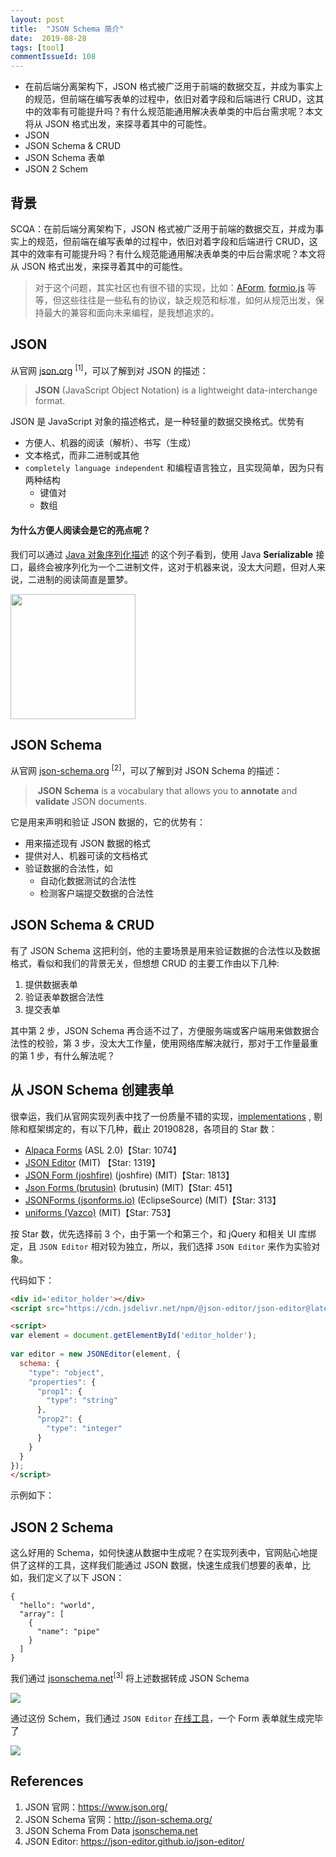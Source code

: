```yaml
---
layout: post
title:  "JSON Schema 简介"
date:  2019-08-28
tags: [tool]
commentIssueId: 108
---
```




* 在前后端分离架构下，JSON 格式被广泛用于前端的数据交互，并成为事实上的规范，但前端在编写表单的过程中，依旧对着字段和后端进行 CRUD，这其中的效率有可能提升吗？有什么规范能通用解决表单类的中后台需求呢？本文将从 JSON 格式出发，来探寻着其中的可能性。
* JSON
* JSON Schema & CRUD
* JSON Schema 表单
* JSON 2 Schem




## 背景

SCQA：在前后端分离架构下，JSON 格式被广泛用于前端的数据交互，并成为事实上的规范，但前端在编写表单的过程中，依旧对着字段和后端进行 CRUD，这其中的效率有可能提升吗？有什么规范能通用解决表单类的中后台需求呢？本文将从 JSON 格式出发，来探寻着其中的可能性。

> 对于这个问题，其实社区也有很不错的实现，比如：[AForm](https://github.com/xiehuiqi220/AForm), [formio.js](https://github.com/formio/formio.js) 等等，但这些往往是一些私有的协议，缺乏规范和标准，如何从规范出发，保持最大的兼容和面向未来编程，是我想追求的。



## JSON

从官网 [json.org](https://www.json.org/) <sup>[1]</sup>，可以了解到对 JSON 的描述：

> **JSON** (JavaScript Object Notation) is a lightweight data-interchange format.

JSON 是 JavaScript 对象的描述格式，是一种轻量的数据交换格式。优势有

* 方便人、机器的阅读（解析）、书写（生成）
* 文本格式，而非二进制或其他
* `completely language independent`  和编程语言独立，且实现简单，因为只有两种结构
  * 键值对
  * 数组



#### 为什么方便人阅读会是它的亮点呢？

我们可以通过 [Java 对象序列化描述](https://www.cnblogs.com/qq3111901846/p/7894532.html) 的这个列子看到，使用 Java **Serializable** 接口，最终会被序列化为一个二进制文件，这对于机器来说，没太大问题，但对人来说，二进制的阅读简直是噩梦。



<img src="https://img.alicdn.com/tfs/TB1i6RieEH1gK0jSZSyXXXtlpXa-636-424.png" width="200px" />





## JSON Schema

从官网 [json-schema.org](http://json-schema.org/) <sup>[2]</sup>，可以了解到对 JSON Schema 的描述：

> ​	**JSON Schema** is a vocabulary that allows you to **annotate** and **validate** JSON documents.

它是用来声明和验证 JSON 数据的，它的优势有：

- 用来描述现有 JSON 数据的格式
- 提供对人、机器可读的文档格式
- 验证数据的合法性，如
  - 自动化数据测试的合法性
  - 检测客户端提交数据的合法性





## JSON Schema & CRUD

有了 JSON Schema 这把利剑，他的主要场景是用来验证数据的合法性以及数据格式，看似和我们的背景无关，但想想 CRUD 的主要工作由以下几种:

1. 提供数据表单
2. 验证表单数据合法性
3. 提交表单

其中第 2 步，JSON Schema 再合适不过了，方便服务端或客户端用来做数据合法性的校验，第  3 步，没太大工作量，使用网络库解决就行，那对于工作量最重的第 1 步，有什么解法呢？



## 从 JSON Schema 创建表单

很幸运，我们从官网实现列表中找了一份质量不错的实现，[implementations](https://json-schema.org/implementations.html) , 剔除和框架绑定的，有以下几种，截止 20190828，各项目的 Star 数：

* [Alpaca Forms](http://www.alpacajs.org/) (ASL 2.0)【Star: 1074】
* [JSON Editor](https://github.com/json-editor/json-editor) (MIT)  【Star: 1319】
* [JSON Form (joshfire)](https://github.com/joshfire/jsonform) (joshfire) (MIT)【Star: 1813】
* [Json Forms (brutusin)](https://github.com/brutusin/json-forms) (brutusin) (MIT)【Star: 451】
* [JSONForms (jsonforms.io)](https://jsonforms.io/) (EclipseSource) (MIT)【Star: 313】
* [uniforms (Vazco)](https://github.com/vazco/uniforms) (MIT)【Star: 753】

按 Star 数，优先选择前 3 个，由于第一个和第三个，和 jQuery 和相关 UI 库绑定，且 `JSON Editor` 相对较为独立，所以，我们选择 `JSON Editor` 来作为实验对象。



代码如下：

```html
<div id='editor_holder'></div>
<script src="https://cdn.jsdelivr.net/npm/@json-editor/json-editor@latest/dist/jsoneditor.min.js"></script>

<script>
var element = document.getElementById('editor_holder');
  
var editor = new JSONEditor(element, {
  schema: {
    "type": "object",
    "properties": {
      "prop1": {
        "type": "string"
      },
      "prop2": {
        "type": "integer"
      }
    }
  }
});
</script>
```



示例如下：

<div id='editor_holder'></div>
<script src="https://cdn.jsdelivr.net/npm/@json-editor/json-editor@latest/dist/jsoneditor.min.js"></script>
<script>
var element = document.getElementById('editor_holder');
var editor = new JSONEditor(element, {
  schema: {
    "type": "object",
    "properties": {
      "prop1": {
        "type": "string"
      },
      "prop2": {
        "type": "integer"
      }
    }
  }
});
</script>





## JSON 2 Schema

这么好用的 Schema，如何快速从数据中生成呢？在实现列表中，官网贴心地提供了这样的工具，这样我们能通过 JSON 数据，快速生成我们想要的表单，比如，我们定义了以下 JSON：

```
{
  "hello": "world",
  "array": [
    {
      "name": "pipe"
    }
  ]
}
```

我们通过 [jsonschema.net](https://www.jsonschema.net/)<sup>[3]</sup> 将上述数据转成 JSON Schema

![](https://img.alicdn.com/tfs/TB1l50LeAY2gK0jSZFgXXc5OFXa-2760-1298.png)



通过这份 Schem，我们通过 `JSON Editor` [在线工具](https://json-editor.github.io/json-editor/)，一个 Form 表单就生成完毕了

![](https://img.alicdn.com/tfs/TB1vdRJeuL2gK0jSZPhXXahvXXa-2616-1294.png)



## References

1. JSON 官网：https://www.json.org/
2. JSON Schema 官网：http://json-schema.org/
3. JSON Schema From Data [jsonschema.net](https://www.jsonschema.net/)
4. JSON Editor: https://json-editor.github.io/json-editor/
